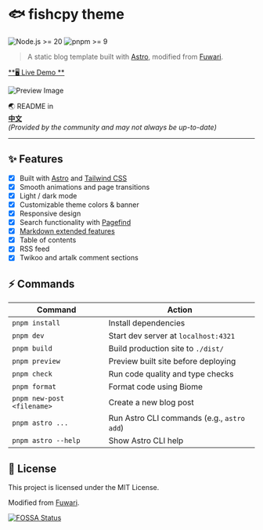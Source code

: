 # 🐟 fishcpy theme
![Node.js >= 20](https://img.shields.io/badge/node.js-%3E%3D20-brightgreen) 
![pnpm >= 9](https://img.shields.io/badge/pnpm-%3E%3D9-blue) 

> A static blog template built with [Astro](https://astro.build), modified from [Fuwari](https://github.com/saicaca/fuwari).

[**🖥️ Live Demo **](https://blog.fis.ink)

![Preview Image](https://cdn.fis.ink/cdn/2025/09/06/68bb1a79306d1.webp)

🌏 README in  
[**中文**](./README-zh-CN.md)   
*(Provided by the community and may not always be up-to-date)*

---

## ✨ Features

- [x] Built with [Astro](https://astro.build) and [Tailwind CSS](https://tailwindcss.com)
- [x] Smooth animations and page transitions
- [x] Light / dark mode
- [x] Customizable theme colors & banner
- [x] Responsive design
- [x] Search functionality with [Pagefind](https://pagefind.app/)
- [x] [Markdown extended features](https://github.com/saicaca/fuwari?tab=readme-ov-file#-markdown-extended-syntax)
- [x] Table of contents
- [x] RSS feed
- [x] Twikoo and artalk comment sections

## ⚡ Commands

| Command                    | Action                                              |
|----------------------------|-----------------------------------------------------|
| `pnpm install`             | Install dependencies                                |
| `pnpm dev`                 | Start dev server at `localhost:4321`                |
| `pnpm build`               | Build production site to `./dist/`                  |
| `pnpm preview`             | Preview built site before deploying                 |
| `pnpm check`               | Run code quality and type checks                    |
| `pnpm format`              | Format code using Biome                             |
| `pnpm new-post <filename>` | Create a new blog post                              |
| `pnpm astro ...`           | Run Astro CLI commands (e.g., `astro add`)          |
| `pnpm astro --help`        | Show Astro CLI help                                 |

## 📄 License

This project is licensed under the MIT License.

Modified from [Fuwari](https://github.com/saicaca/fuwari).

[![FOSSA Status](https://app.fossa.com/api/projects/git%2Bgithub.com%2Fsaicaca%2Ffuwari.svg?type=large&issueType=license)](https://app.fossa.com/projects/git%2Bgithub.com%2Fsaicaca%2Ffuwari?ref=badge_large&issueType=license)